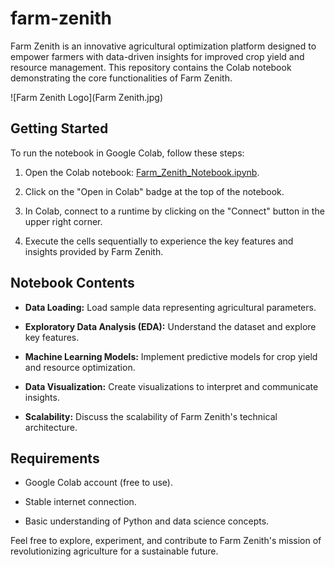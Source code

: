 # farm-zenith

Farm Zenith is an innovative agricultural optimization platform designed to empower farmers with data-driven insights for improved crop yield and resource management. This repository contains the Colab notebook demonstrating the core functionalities of Farm Zenith.

![Farm Zenith Logo](Farm Zenith.jpg)

## Getting Started

To run the notebook in Google Colab, follow these steps:

1. Open the Colab notebook: [Farm_Zenith_Notebook.ipynb]([link_to_the_notebook](https://colab.research.google.com/drive/1mySUXtB_gnVjbl432BCg1mT7VYLV_GkK?usp=sharing)).

2. Click on the "Open in Colab" badge at the top of the notebook.

3. In Colab, connect to a runtime by clicking on the "Connect" button in the upper right corner.

4. Execute the cells sequentially to experience the key features and insights provided by Farm Zenith.

## Notebook Contents

- **Data Loading:** Load sample data representing agricultural parameters.

- **Exploratory Data Analysis (EDA):** Understand the dataset and explore key features.

- **Machine Learning Models:** Implement predictive models for crop yield and resource optimization.

- **Data Visualization:** Create visualizations to interpret and communicate insights.

- **Scalability:** Discuss the scalability of Farm Zenith's technical architecture.

## Requirements

- Google Colab account (free to use).

- Stable internet connection.

- Basic understanding of Python and data science concepts.

Feel free to explore, experiment, and contribute to Farm Zenith's mission of revolutionizing agriculture for a sustainable future.

